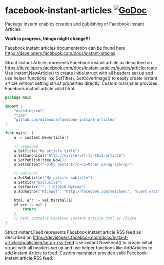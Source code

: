 # facebook-instant-articles [![GoDoc](https://godoc.org/github.com/mileusna/facebook-instant-articles?status.svg)](https://godoc.org/github.com/mileusna/facebook-instant-articles)

Package Instant enables creation and publishing of Facebook Instant Articles.

**Work in progress, things might change!!!**

Facebook instant articles documentation can be found here
https://developers.facebook.com/docs/instant-articles

Struct instant.Article represents Facebook instant article as described on
https://developers.facebook.com/docs/instant-articles/guides/articlecreate
Use instant.NewArticle() to create initial struct with all headers set up and
use helper functions like SetTitle(), SetCoverImage() to easily
create instant article without setting struct properties directly. Custom
marshaler provides Facebook instant article valid html.

```Go
package main

import (
	"encoding/xml"
	"time"
	"github.com/mileusna/facebook-instant-articles"
)

func main() {
	a := instant.NewArticle()

	// required
	a.SetTitle("My article title")
	a.SetCanonical("http://mysite/url-to-this-article")
	a.SetPublish(time.Now())
	a.SetContent("<p>My content</p><p>Other paragraph</p>")

	// optional
	a.SetSubtitle("My article subtitle")
	a.SetKick("Exclusive")
	a.SetFooter("", "(C)2016 MyComp")
	a.AddAuthor("Michael", "http://facebook.com/mmichael", "Guest writter")

	html, err := xml.Marshal(a)
	if err != nil {
		return
	}
    // html contains Facebook instant article html as []byte
}
```

Struct instant.Feed represents Facebook instant article RSS feed as described on
https://developers.facebook.com/docs/instant-articles/publishing/setup-rss-feed
Use instant.NewFeed() to create initial struct with all headers set up and
use helper functions like AddArticles to add instant.Article to feed. Custom
marshaler provides valid Facebook instant article RSS feed.